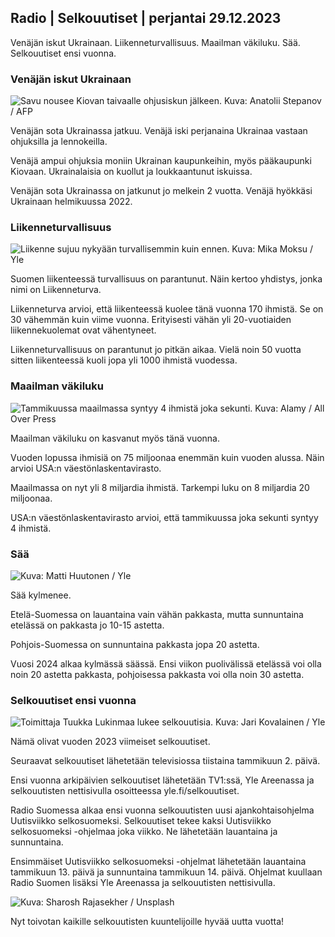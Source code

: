 Radio \| Selkouutiset \| perjantai 29.12.2023
---------------------------------------------

Venäjän iskut Ukrainaan. Liikenneturvallisuus. Maailman väkiluku. Sää. Selkouutiset ensi vuonna.

### Venäjän iskut Ukrainaan

![Savu nousee Kiovan taivaalle ohjusiskun jälkeen. Kuva: Anatolii Stepanov / AFP](https://images.cdn.yle.fi/image/upload/c_crop,h_2875,w_5112,x_7,y_605/ar_1.7777777777777777,c_fill,g_faces,h_675,w_1200/dpr_1.0/q_auto:eco/f_auto/fl_lossy/v1703847959/39-1221424658ea55515bae)

Venäjän sota Ukrainassa jatkuu. Venäjä iski perjanaina Ukrainaa vastaan ohjuksilla ja lennokeilla.

Venäjä ampui ohjuksia moniin Ukrainan kaupunkeihin, myös pääkaupunki Kiovaan. Ukrainalaisia on kuollut ja loukkaantunut iskuissa.

Venäjän sota Ukrainassa on jatkunut jo melkein 2 vuotta. Venäjä hyökkäsi Ukrainaan helmikuussa 2022.

### Liikenneturvallisuus

![Liikenne sujuu nykyään turvallisemmin kuin ennen. Kuva: Mika Moksu / Yle](https://images.cdn.yle.fi/image/upload/c_crop,h_2265,w_4028,x_0,y_675/ar_1.7777777777777777,c_fill,g_faces,h_675,w_1200/dpr_1.0/q_auto:eco/f_auto/fl_lossy/v1703241572/39-121973965855494a1499)

Suomen liikenteessä turvallisuus on parantunut. Näin kertoo yhdistys, jonka nimi on Liikenneturva.

Liikenneturva arvioi, että liikenteessä kuolee tänä vuonna 170 ihmistä. Se on 30 vähemmän kuin viime vuonna. Erityisesti vähän yli 20-vuotiaiden liikennekuolemat ovat vähentyneet.

Liikenneturvallisuus on parantunut jo pitkän aikaa. Vielä noin 50 vuotta sitten liikenteessä kuoli jopa yli 1000 ihmistä vuodessa.

### Maailman väkiluku

![Tammikuussa maailmassa syntyy 4 ihmistä joka sekunti. Kuva: Alamy / All Over Press](https://images.cdn.yle.fi/image/upload/c_crop,h_2285,w_4063,x_0,y_425/ar_1.7777777777777777,c_fill,g_faces,h_675,w_1200/dpr_1.0/q_auto:eco/f_auto/fl_lossy/v1631857516/39-78934860614ca07066a)

Maailman väkiluku on kasvanut myös tänä vuonna.

Vuoden lopussa ihmisiä on 75 miljoonaa enemmän kuin vuoden alussa. Näin arvioi USA:n väestönlaskentavirasto.

Maailmassa on nyt yli 8 miljardia ihmistä. Tarkempi luku on 8 miljardia 20 miljoonaa.

USA:n väestönlaskentavirasto arvioi, että tammikuussa joka sekunti syntyy 4 ihmistä.

### Sää

![ Kuva: Matti Huutonen / Yle](https://images.cdn.yle.fi/image/upload/c_crop,h_1080,w_1919,x_0,y_0/ar_1.7777777777777777,c_fill,g_faces,h_675,w_1200/dpr_1.0/q_auto:eco/f_auto/fl_lossy/v1703855678/39-1221533658ec61b09a7d)

Sää kylmenee.

Etelä-Suomessa on lauantaina vain vähän pakkasta, mutta sunnuntaina etelässä on pakkasta jo 10-15 astetta.

Pohjois-Suomessa on sunnuntaina pakkasta jopa 20 astetta.

Vuosi 2024 alkaa kylmässä säässä. Ensi viikon puolivälissä etelässä voi olla noin 20 astetta pakkasta, pohjoisessa pakkasta voi olla noin 30 astetta.

### Selkouutiset ensi vuonna

![Toimittaja Tuukka Lukinmaa lukee selkouutisia. Kuva: Jari Kovalainen / Yle](https://images.cdn.yle.fi/image/upload/c_crop,h_3375,w_6000,x_0,y_500/ar_1.7777777777777777,c_fill,g_faces,h_675,w_1200/dpr_1.0/q_auto:eco/f_auto/fl_lossy/v1702453190/39-121464765795f1987360)

Nämä olivat vuoden 2023 viimeiset selkouutiset.

Seuraavat selkouutiset lähetetään televisiossa tiistaina tammikuun 2. päivä.

Ensi vuonna arkipäivien selkouutiset lähetetään TV1:ssä, Yle Areenassa ja selkouutisten nettisivulla osoitteessa yle.fi/selkouutiset.

Radio Suomessa alkaa ensi vuonna selkouutisten uusi ajankohtaisohjelma Uutisviikko selkosuomeksi. Selkouutiset tekee kaksi Uutisviikko selkosuomeksi -ohjelmaa joka viikko. Ne lähetetään lauantaina ja sunnuntaina.

Ensimmäiset Uutisviikko selkosuomeksi -ohjelmat lähetetään lauantaina tammikuun 13. päivä ja sunnuntaina tammikuun 14. päivä. Ohjelmat kuullaan Radio Suomen lisäksi Yle Areenassa ja selkouutisten nettisivulla.

![ Kuva: Sharosh Rajasekher / Unsplash](https://images.cdn.yle.fi/image/upload/c_crop,h_3375,w_6000,x_0,y_175/ar_1.7777777777777777,c_fill,g_faces,h_675,w_1200/dpr_1.0/q_auto:eco/f_auto/fl_lossy/v1672296040/39-105331563aafba278b68)

Nyt toivotan kaikille selkouutisten kuuntelijoille hyvää uutta vuotta!
